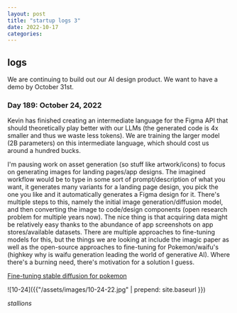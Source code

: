 ```yaml
---
layout: post
title: "startup logs 3"
date: 2022-10-17
categories:
---
```

## logs
We are continuing to build out our AI design product. We want to have a demo by October 31st.

### Day 189: October 24, 2022
Kevin has finished creating an intermediate language for the Figma API that should theoretically play better with our LLMs (the generated code is 4x smaller and thus we waste less tokens). We are training the larger model (2B parameters) on this intermediate language, which should cost us around a hundred bucks.

I'm pausing work on asset generation (so stuff like artwork/icons) to focus on generating images for landing pages/app designs. The imagined workflow would be to type in some sort of prompt/description of what you want, it generates many variants for a landing page design, you pick the one you like and it automatically generates a Figma design for it. There's multiple steps to this, namely the initial image generation/diffusion model, and then converting the image to code/design components (open research problem for multiple years now). The nice thing is that acquiring data might be relatively easy thanks to the abundance of app screenshots on app stores/available datasets. There are multiple approaches to fine-tuning models for this, but the things we are looking at include the imagic paper as well as the open-source approaches to fine-tuning for Pokemon/waifu's (highkey why is waifu generation leading the world of generative AI). Where there's a burning need, there's motivation for a solution I guess.

[Fine-tuning stable diffusion for pokemon](https://lambdalabs.com/blog/how-to-fine-tune-stable-diffusion-how-we-made-the-text-to-pokemon-model-at-lambda/)

![10-24]({{"/assets/images/10-24-22.jpg" | prepend: site.baseurl }})

*stallions*